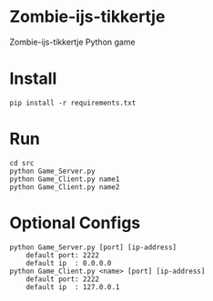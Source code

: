 # Zombie-ijs-tikkertje
Zombie-ijs-tikkertje Python game

# Install
```
pip install -r requirements.txt
```

# Run
```
cd src
python Game_Server.py
python Game_Client.py name1
python Game_Client.py name2
```

# Optional Configs
```
python Game_Server.py [port] [ip-address]
    default port: 2222
    default ip  : 0.0.0.0
python Game_Client.py <name> [port] [ip-address]
    default port: 2222
    default ip  : 127.0.0.1
```
